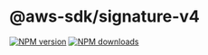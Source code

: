 # @aws-sdk/signature-v4

[![NPM version](https://img.shields.io/npm/v/@aws-sdk/signature-v4/latest.svg)](https://www.npmjs.com/package/@aws-sdk/signature-v4)
[![NPM downloads](https://img.shields.io/npm/dm/@aws-sdk/signature-v4.svg)](https://www.npmjs.com/package/@aws-sdk/signature-v4)
